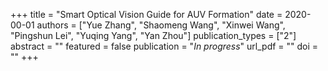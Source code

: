+++
title = "Smart Optical Vision Guide for AUV Formation"
date = 2020-00-01
authors = ["Yue Zhang", "Shaomeng Wang", "Xinwei Wang", "Pingshun Lei", "Yuqing Yang", "Yan Zhou"]
publication_types = ["2"]
abstract = ""
featured = false
publication = "*In progress*"
url_pdf = ""
doi = ""
+++

